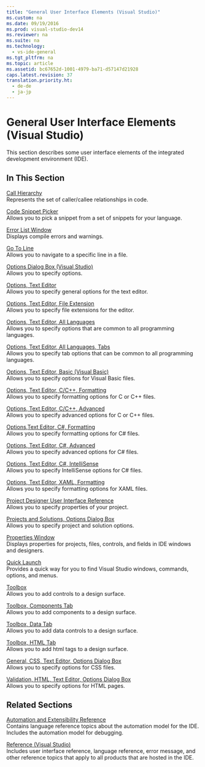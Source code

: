 ```yaml
---
title: "General User Interface Elements (Visual Studio)"
ms.custom: na
ms.date: 09/19/2016
ms.prod: visual-studio-dev14
ms.reviewer: na
ms.suite: na
ms.technology: 
  - vs-ide-general
ms.tgt_pltfrm: na
ms.topic: article
ms.assetid: bc67652d-1001-4979-ba71-d57147d21928
caps.latest.revision: 37
translation.priority.ht: 
  - de-de
  - ja-jp
---
```

# General User Interface Elements (Visual Studio)
This section describes some user interface elements of the integrated development environment (IDE).  
  
## In This Section  
 [Call Hierarchy](../vs140/Call-Hierarchy.md)  
 Represents the set of caller/callee relationships in code.  
  
 [Code Snippet Picker](../vs140/Code-Snippet-Picker.md)  
 Allows you to pick a snippet from a set of snippets for your language.  
  
 [Error List Window](../vs140/Error-List-Window.md)  
 Displays compile errors and warnings.  
  
 [Go To Line](../vs140/Go-To-Line.md)  
 Allows you to navigate to a specific line in a file.  
  
 [Options Dialog Box (Visual Studio)](../vs140/Options-Dialog-Box--Visual-Studio-.md)  
 Allows you to specify options.  
  
 [Options, Text Editor](../vs140/Options--Text-Editor--General.md)  
 Allows you to specify general options for the text editor.  
  
 [Options, Text Editor, File Extension](../vs140/Options--Text-Editor--File-Extension.md)  
 Allows you to specify file extensions for the editor.  
  
 [Options, Text Editor, All Languages](../vs140/Options--Text-Editor--All-Languages.md)  
 Allows you to specify options that are common to all programming languages.  
  
 [Options, Text Editor, All Languages, Tabs](../vs140/Options--Text-Editor--All-Languages--Tabs.md)  
 Allows you to specify tab options that can be common to all programming languages.  
  
 [Options, Text Editor, Basic (Visual Basic)](../vs140/Options--Text-Editor--Basic--Visual-Basic-.md)  
 Allows you to specify options for Visual Basic files.  
  
 [Options, Text Editor, C/C++, Formatting](../vs140/Options--Text-Editor--C-C----Formatting.md)  
 Allows you to specify formatting options for C or C++ files.  
  
 [Options, Text Editor, C/C++, Advanced](../vs140/Options--Text-Editor--C-C----Advanced.md)  
 Allows you to specify advanced options for C or C++ files.  
  
 [Options,Text Editor, C#, Formatting](../vs140/Options--Text-Editor--C#--Formatting.md)  
 Allows you to specify formatting options for C# files.  
  
 [Options, Text Editor, C#, Advanced](../vs140/Options--Text-Editor--C#--Advanced.md)  
 Allows you to specify advanced options for C# files.  
  
 [Options, Text Editor, C#, IntelliSense](../vs140/Options--Text-Editor--C#--IntelliSense.md)  
 Allows you to specify IntelliSense options for C# files.  
  
 [Options, Text Editor, XAML, Formatting](../vs140/Options--Text-Editor--XAML--Formatting.md)  
 Allows you to specify formatting options for XAML files.  
  
 [Project Designer User Interface Reference](../vs140/Project-Properties-Reference.md)  
 Allows you to specify properties of your project.  
  
 [Projects and Solutions, Options Dialog Box](../vs140/Projects-and-Solutions--Options-Dialog-Box.md)  
 Allows you to specify project and solution options.  
  
 [Properties Window](../vs140/Properties-Window.md)  
 Displays properties for projects, files, controls, and fields in IDE windows and designers.  
  
 [Quick Launch](../vs140/Quick-Launch--Environment--Options-Dialog-Box.md)  
 Provides a quick way for you to find Visual Studio windows, commands, options, and menus.  
  
 [Toolbox](../vs140/Toolbox.md)  
 Allows you to add controls to a design surface.  
  
 [Toolbox, Components Tab](../Topic/Toolbox,%20Components%20Tab.md)  
 Allows you to add components to a design surface.  
  
 [Toolbox, Data Tab](../vs140/Toolbox--Data-Tab.md)  
 Allows you to add data controls to a design surface.  
  
 [Toolbox, HTML Tab](../Topic/Toolbox,%20HTML%20Tab.md)  
 Allows you to add html tags to a design surface.  
  
 [General, CSS, Text Editor, Options Dialog Box](assetId:///b33a7617-e69d-4a11-938e-2e218a34a10c)  
 Allows you to specify options for CSS files.  
  
 [Validation, HTML, Text Editor, Options Dialog Box](assetId:///9c24ecfe-263e-4bf1-88de-d01be3992863)  
 Allows you to specify options for HTML pages.  
  
## Related Sections  
 [Automation and Extensibility Reference](assetId:///93112562-db21-4188-9383-ed19ad79bddf)  
 Contains language reference topics about the automation model for the IDE. Includes the automation model for debugging.  
  
 [Reference (Visual Studio)](../vs140/Visual-Studio-Reference.md)  
 Includes user interface reference, language reference, error message, and other reference topics that apply to all products that are hosted in the IDE.